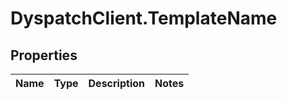 # DyspatchClient.TemplateName

## Properties
Name | Type | Description | Notes
------------ | ------------- | ------------- | -------------


